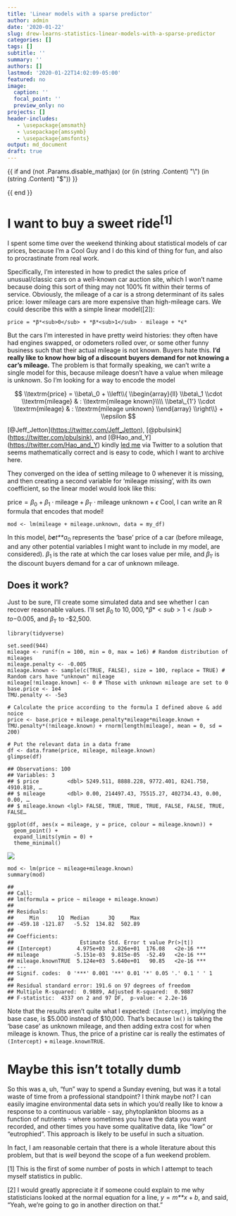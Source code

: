 ```yaml
---
title: 'Linear models with a sparse predictor'
author: admin
date: '2020-01-22'
slug: drew-learns-statistics-linear-models-with-a-sparse-predictor
categories: []
tags: []
subtitle: ''
summary: ''
authors: []
lastmod: '2020-01-22T14:02:09-05:00'
featured: no
image:
  caption: ''
  focal_point: ''
  preview_only: no
projects: []
header-includes:
   - \usepackage{amsmath}
   - \usepackage{amssymb}
   - \usepackage{amsfonts}
output: md_document
draft: true
---
```

  
{{ if and (not .Params.disable_mathjax) (or (in (string .Content) "\\") (in (string .Content) "$")) }}
<script src="{{ "/js/math-code.js" | relURL }}"></script>
<script async src="{{ .Site.Params.MathJaxCDN | default "//cdnjs.cloudflare.com/ajax/libs" }}/mathjax/{{ .Site.Params.MathJaxVersion | default "2.7.5" }}/MathJax.js?config=TeX-MML-AM_CHTML"></script>
{{ end }}

I want to buy a sweet ride<sup>[1]</sup>
=============================

I spent some time over the weekend thinking about statistical models of
car prices, because I’m a Cool Guy and I do this kind of thing
for fun, and also to procrastinate from real work.

Specifically, I’m interested in how to predict the sales price of
unusual/classic cars on a well-known car auction site, which I won’t
name because doing this sort of thing may not 100% fit within their
terms of service. Obviously, the mileage of a car is a strong
determinant of its sales price: lower mileage cars are more expensive
than high-mileage cars. We could describe this with a simple linear
model([2]):

    price = *β*<sub>0</sub> + *β*<sub>1</sub> ⋅ mileage + *ϵ*

But the cars I’m interested in have pretty weird histories: they often
have had engines swapped, or odometers rolled over, or some other funny
business such that their actual mileage is not known. Buyers hate this.
**I’d really like to know how big of a discount buyers demand for not
knowing a car’s mileage.** The problem is that formally speaking, we
can’t write a single model for this, because mileage doesn’t have a
value when mileage is unknown. So I’m looking for a way to encode the
model

$$
\\textrm{price} = \\beta\_0 + \\left\\{
  \\begin{array}{ll} 
    \\beta\_1 \\cdot \\textrm{mileage} & : \\textrm{mileage known}\\\\
    \\beta\_{1'} \\cdot \\textrm{mileage} & : \\textrm{mileage unknown}  
    \\end{array} \\right\\} + \\epsilon
$$

\[@Jeff\_Jetton\](<a href="https://twitter.com/Jeff_Jetton" class="uri">https://twitter.com/Jeff_Jetton</a>),
\[@pbulsink\](<a href="https://twitter.com/pbulsink" class="uri">https://twitter.com/pbulsink</a>),
and
\[@Hao\_and\_Y\](<a href="https://twitter.com/Hao_and_Y" class="uri">https://twitter.com/Hao_and_Y</a>)
kindly [led
me](https://twitter.com/biogeobiochem/status/1219267790563151884) via
Twitter to a solution that seems mathematically correct and is easy to
code, which I want to archive here.

They converged on the idea of setting mileage to 0 whenever it is
missing, and then creating a second variable for ‘mileage missing’, with
its own coefficient, so the linear model would look like this:

price = *β*<sub>0</sub> + *β*<sub>1</sub> ⋅ mileage + *β*<sub>1′</sub> ⋅ mileage unknown + *ϵ*
 Cool, I can write an R formula that encodes that model!

    mod <- lm(mileage + mileage.unknown, data = my_df)

In this model, *b**e**t**a*<sub>0</sub> represents the ‘base’ price of a
car (before mileage, and any other potential variables I might want to
include in my model, are considered). *β*<sub>1</sub> is the rate at
which the car loses value per mile, and *β*<sub>1′</sub> is the discount
buyers demand for a car of unknown mileage.

Does it work?
-------------

Just to be sure, I’ll create some simulated data and see whether I can
recover reasonable values. I’ll set *β*<sub>0</sub> to $10,000,
*β*<sub>1</sub> to -$0.005, and *β*<sub>1′</sub> to -$2,500.

    library(tidyverse)

    set.seed(944)
    mileage <- runif(n = 100, min = 0, max = 1e6) # Random distribution of mileages
    mileage.penalty <- -0.005 
    mileage.known <- sample(c(TRUE, FALSE), size = 100, replace = TRUE) # Random cars have "unknown" mileage
    mileage[!mileage.known] <- 0 # Those with unknown mileage are set to 0
    base.price <- 1e4
    TMU.penalty <- -5e3

    # Calculate the price according to the formula I defined above & add noice
    price <- base.price + mileage.penalty*mileage*mileage.known + TMU.penalty*(!mileage.known) + rnorm(length(mileage), mean = 0, sd = 200)

    # Put the relevant data in a data frame
    df <- data.frame(price, mileage, mileage.known)
    glimpse(df)

    ## Observations: 100
    ## Variables: 3
    ## $ price         <dbl> 5249.511, 8888.228, 9772.401, 8241.758, 4910.818, …
    ## $ mileage       <dbl> 0.00, 214497.43, 75515.27, 402734.43, 0.00, 0.00, …
    ## $ mileage.known <lgl> FALSE, TRUE, TRUE, TRUE, FALSE, FALSE, TRUE, FALSE…

    ggplot(df, aes(x = mileage, y = price, colour = mileage.known)) + 
      geom_point() + 
      expand_limits(ymin = 0) + 
      theme_minimal()

![](944_blog_post_files/figure-markdown_strict/unnamed-chunk-2-1.png)

    mod <- lm(price ~ mileage+mileage.known)
    summary(mod)

    ## 
    ## Call:
    ## lm(formula = price ~ mileage + mileage.known)
    ## 
    ## Residuals:
    ##     Min      1Q  Median      3Q     Max 
    ## -459.18 -121.87   -5.52  134.82  502.89 
    ## 
    ## Coefficients:
    ##                     Estimate Std. Error t value Pr(>|t|)    
    ## (Intercept)        4.975e+03  2.826e+01  176.08   <2e-16 ***
    ## mileage           -5.151e-03  9.815e-05  -52.49   <2e-16 ***
    ## mileage.knownTRUE  5.124e+03  5.640e+01   90.85   <2e-16 ***
    ## ---
    ## Signif. codes:  0 '***' 0.001 '**' 0.01 '*' 0.05 '.' 0.1 ' ' 1
    ## 
    ## Residual standard error: 191.6 on 97 degrees of freedom
    ## Multiple R-squared:  0.9889, Adjusted R-squared:  0.9887 
    ## F-statistic:  4337 on 2 and 97 DF,  p-value: < 2.2e-16

Note that the results aren’t quite what I expected: `(Intercept)`,
implying the base case, is $5.000 instead of $10,000. That’s because
`lm()` is taking the ‘base case’ as unknown mileage, and then adding
extra cost for when mileage is known. Thus, the price of a pristine car
is really the estimates of `(Intercept)` + `mileage.knownTRUE`.

Maybe this isn’t totally dumb
=============================

So this was a, uh, “fun” way to spend a Sunday evening, but was it a
total waste of time from a professional standpoint? I think maybe not? I
can easily imagine environmental data sets in which you’d really like to
know a response to a continuous variable - say, phytoplankton blooms as
a function of nutrients - where sometimes you have the data you want
recorded, and other times you have some qualitative data, like “low” or
“eutrophied”. This approach is likely to be useful in such a situation.

In fact, I am reasonable certain that there is a whole literature about
this problem, but that is *well* beyond the scope of a fun weekend
problem.

[1] This is the first of some number of posts in which I attempt to
teach myself statistics in public.

[2] I would greatly appreciate it if someone could explain to me why
statisticians looked at the normal equation for a line,
*y* = *m**x* + *b*, and said, “Yeah, we’re going to go in another
direction on that.”
